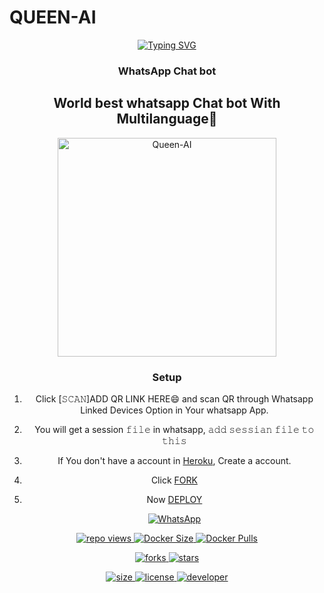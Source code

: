 # QUEEN-AI
<div align="center">
<a href="https://git.io/typing-svg"><img src="https://readme-typing-svg.demolab.com?font=Bungee+Shade&size=50&pause=1000&color=F710B1&center=true&width=910&height=100&lines=I'M+Queen-AI;Multi+Language;+Whatsapp+Chat+Bot;Coded+By+DarkWinzo" alt="Typing SVG" /></a>

### WhatsApp Chat bot

## World best  whatsapp Chat bot With Multilanguage🖤

<img src="https://i.ibb.co/zbMKwKZ/20230425-161348.jpg" alt="Queen-AI" width="350"/>

</p>

### Setup

1. Click [𝚂𝙲𝙰𝙽]ADD QR LINK HERE😄 and scan QR through Whatsapp Linked Devices Option in Your whatsapp App.

2. You will get a session 𝚏𝚒𝚕𝚎 in whatsapp, 𝚊𝚍𝚍 𝚜𝚎𝚜𝚜𝚒𝚊𝚗 𝚏𝚒𝚕𝚎 𝚝𝚘 𝚝𝚑𝚒𝚜

3. If You don't have a account in [Heroku](https://signup.heroku.com/), Create a account.

4. Click [FORK](https://github.com/DarkWinzo/Queen-AI//fork)

5. Now [DEPLOY](https://heroku.com/deploy)

   <a href="https://chat.whatsapp.com/B7QtwpUd2RMAVQ57KzosBj"><img alt="WhatsApp" src="https://img.shields.io/badge/-Whatsapp%20Group-lightgrey?style=for-the-badge&logo=whatsapp&logoColor=white"/>

![repo views](https://hits.seeyoufarm.com/api/count/incr/badge.svg?url=https%3A%2F%2Fgithub.com%2FDarkWinzo%2FQueen-AI&count_bg=%2379C83D&title_bg=%23555555&icon=gitpod.svg&icon_color=%23E7E7E7&title=Views&edge_flat=false)
![Docker Size](https://img.shields.io/docker/image-size/darkwinzo/quee-ai?style=flat&logo=docker&label=Docker+Size)
![Docker Pulls](https://img.shields.io/docker/pulls/darkwinzo/queen-ai?style=flat&logo=docker&label=Docker+Pulls)

![forks](https://img.shields.io/github/forks/DarkWinzo/Queen-AI?label=Forks&style=social)
![stars](https://img.shields.io/github/stars/DarkWinzo/Queen-AI?style=social)

![size](https://img.shields.io/github/repo-size/DarkWinzo/Queen-AI?color=purple&label=Repo%20Size&style=plastic)
![license](https://img.shields.io/github/license/DarkWinzo/Queen-AI?color=purple&label=License&style=plastic)
![developer](https://img.shields.io/static/v1?label=Author&message=Dark%20Winzo&color=purple&style=plastic)
